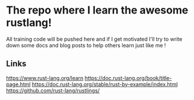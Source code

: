 # The repo where I learn the awesome rustlang!

All training code will be pushed here and if I get motivated I'll try to write down some docs 
and blog posts to help others learn just like me !

## Links

https://www.rust-lang.org/learn
https://doc.rust-lang.org/book/title-page.html
https://doc.rust-lang.org/stable/rust-by-example/index.html
https://github.com/rust-lang/rustlings/
